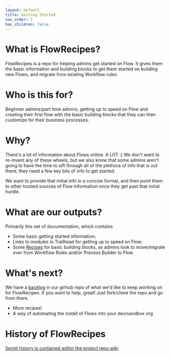 ```yaml
---
layout: default
title: Getting Started
nav_order: 1
has_children: false
---
```


<!-- [Join the DLRS Trailblazer Community - Today!](https://trailhead.salesforce.com/trailblazer-community/groups/0F9300000009O5pCAE){: .btn .btn-green } -->

# What is FlowRecipes?

FlowRecipes is a repo for helping admins get started on Flow. It gives them the basic information and building blocks to get them started on building new Flows, and migrate from existing Workflow rules.

# Who is this for?
Beginner admins/part time admins, getting up to speed on Flow and creating their first flow with the basic building blocks that they can then customize for their business processes.

# Why?

There's a lot of information about Flows online. A LOT :) We don't want to re-invent any of these wheels, but we also know that some admins aren't going to have the time to sift through all of the plethora of info that is out there; they need a few key bits of info to get started.

We want to provide that initial info in a concise format, and then point them to other trusted sources of Flow information once they get past that initial hurdle.

# What are our outputs?

Primarily this set of documentation, which contains
- Some basic getting started information; 
- Links to modules in Trailhead for getting up to speed on Flow; 
- Some [Recipes](/Recipes) for basic building blocks, as admins look to move/migrate over from Workflow Rules and/or Process Builder to Flow

# What's next?

We have a [backlog](#) in our girhub repo of what we'd like to keep working on for FlowRecipes. If you want to help, great! Just fork/clone the repo and go from there.
- More recipes!
- A way of automating the install of Flows into your dev/sandbox org


# History of FlowRecipes

[Sprint history is contained within the project repo wiki](https://github.com/SFDO-Community-Sprints/FlowRecipes/wiki)
